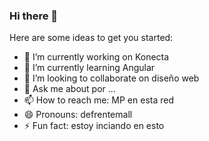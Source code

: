 ### Hi there 👋

Here are some ideas to get you started:

- 🔭 I’m currently working on Konecta
- 🌱 I’m currently learning Angular
- 👯 I’m looking to collaborate on diseño web
- 💬 Ask me about por ...
- 📫 How to reach me: MP en esta red
- 😄 Pronouns: defrentemall
- ⚡ Fun fact: estoy inciando en esto

